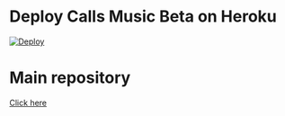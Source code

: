 # Deploy Calls Music Beta on Heroku

[![Deploy](https://www.herokucdn.com/deploy/button.svg)](https://heroku.com/deploy?template=https://github.com/Keys-007/CallsMusicFork)

# Main repository

[Click here](https://github.com/Keys-007/CallsMusicFork)
